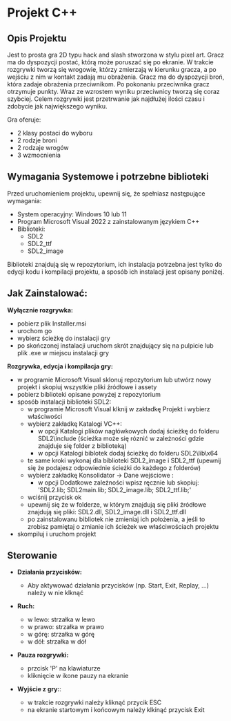 # Projekt C++

## Opis Projektu
Jest to prosta gra 2D typu hack and slash stworzona w stylu pixel art. Gracz ma do dyspozycji postać, którą może poruszać się po ekranie. W trakcie rozgrywki tworzą się wrogowie, którzy zmierzają w kierunku gracza, a po wejściu z nim w kontakt zadają mu obrażenia. Gracz ma do dyspozycji broń, która zadaje obrażenia przeciwnikom. Po pokonaniu przeciwnika gracz otrzymuje punkty. Wraz ze wzrostem wyniku przeciwnicy tworzą się coraz szybciej. Celem rozgrywki jest przetrwanie jak najdłużej ilości czasu i zdobycie jak największego wyniku. 

Gra oferuje:
   - 2 klasy postaci do wyboru
   - 2 rodzje broni
   - 2 rodzaje wrogów
   - 3 wzmocnienia 


## Wymagania Systemowe i potrzebne biblioteki
Przed uruchomieniem projektu, upewnij się, że spełniasz następujące wymagania:
- System operacyjny: Windows 10 lub 11
- Program Microsoft Visual 2022 z zainstalowanym językiem C++ 
- Biblioteki:
    - SDL2
    - SDL2_ttf
    - SDL2_image

Biblioteki znajdują się w repozytorium, ich instalacja potrzebna jest tylko do edycji kodu i kompilacji projektu, a sposób ich instalacji jest opisany poniżej.


## Jak Zainstalować:
**Wyłącznie rozgrywka:**
   - pobierz plik Installer.msi
   - urochom go
   - wybierz ścieżkę do instalacji gry
   - po skończonej instalacji uruchom skrót znajdujący się na pulpicie lub plik .exe w miejscu instalacji gry

**Rozgrywka, edycja i kompilacja gry:**
   - w programie Microsoft Visual sklonuj repozytorium lub utwórz nowy projekt i skopiuj wszystkie pliki źródłowe i assety 
   - pobierz biblioteki opisane powyżej z repozytorium
   - sposób instalacji biblioteki SDL2:
      - w programie Microsoft Visual klknij w zakładkę Projekt i wybierz właściwości
      - wybierz zakładkę Katalogi VC++:
         - w opcji Katalogi plików nagłówkowych dodaj ścieżkę do folderu SDL2\include (ścieżka może się róznić w zależności gdzie znajduje się folder z biblioteką)
         - w opcji Katalogi biblotek dodaj ścieżkę do folderu SDL2\lib\x64
      - te same kroki wykonaj dla biblioteki SDL2_image i SDL2_ttf (upewnij się że podajesz odpowiednie ścieżki do każdego z folderów)
      - wybierz zakładkę Konsolidator -> Dane wejściowe :
         - w opcji Dodatkowe zależności wpisz ręcznie lub skopiuj: 'SDL2.lib; SDL2main.lib; SDL2_image.lib; SDL2_ttf.lib;'
      - wciśnij przycisk ok
      - upewnij się że w folderze, w którym znajdują się pliki źródłowe znajdują się pliki: SDL2.dll, SDL2_image.dll i SDL2_ttf.dll
      - po zainstalowanu bibliotek nie zmieniaj ich położenia, a jeśli to zrobisz pamiętaj o zmianie ich ścieżek we właściwościach projektu
   - skompiluj i uruchom projekt


## Sterowanie
- **Działania przycisków:**
   - Aby aktywować działania przycisków (np. Start, Exit, Replay, ...) należy w nie klknąć

- **Ruch:**
   - w lewo: strzałka w lewo
   - w prawo: strzałka w prawo
   - w górę: strzałka w górę
   - w dół: strzałka w dół

- **Pauza rozgrywki:** 
    - przcisk 'P' na klawiaturze
    - kliknięcie w ikone pauzy na ekranie

- **Wyjście z gry:**:
    - w trakcie rozgrywki należy kliknąć przycik ESC
    - na ekranie startowym i końcowym należy klkinąć przycisk Exit 
